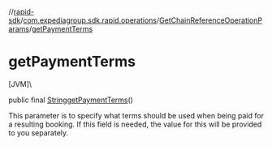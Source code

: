 //[rapid-sdk](../../../index.md)/[com.expediagroup.sdk.rapid.operations](../index.md)/[GetChainReferenceOperationParams](index.md)/[getPaymentTerms](get-payment-terms.md)

# getPaymentTerms

[JVM]\

public final [String](https://docs.oracle.com/javase/8/docs/api/java/lang/String.html)[getPaymentTerms](get-payment-terms.md)()

This parameter is to specify what terms should be used when being paid for a resulting booking. If this field is needed, the value for this will be provided to you separately.
